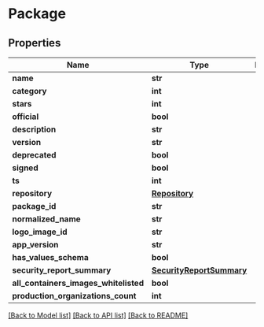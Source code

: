 # Package

## Properties
Name | Type | Description | Notes
------------ | ------------- | ------------- | -------------
**name** | **str** |  | [optional] 
**category** | **int** |  | [optional] 
**stars** | **int** |  | [optional] 
**official** | **bool** |  | [optional] 
**description** | **str** |  | [optional] 
**version** | **str** |  | [optional] 
**deprecated** | **bool** |  | [optional] 
**signed** | **bool** |  | [optional] 
**ts** | **int** |  | [optional] 
**repository** | [**Repository**](Repository.md) |  | [optional] 
**package_id** | **str** |  | [optional] 
**normalized_name** | **str** |  | [optional] 
**logo_image_id** | **str** |  | [optional] 
**app_version** | **str** |  | [optional] 
**has_values_schema** | **bool** |  | [optional] 
**security_report_summary** | [**SecurityReportSummary**](SecurityReportSummary.md) |  | [optional] 
**all_containers_images_whitelisted** | **bool** |  | [optional] 
**production_organizations_count** | **int** |  | [optional] 

[[Back to Model list]](../README.md#documentation-for-models) [[Back to API list]](../README.md#documentation-for-api-endpoints) [[Back to README]](../README.md)

